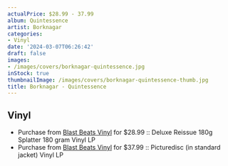 ```yaml
---
actualPrice: $28.99 - 37.99
album: Quintessence
artist: Borknagar
categories:
- Vinyl
date: '2024-03-07T06:26:42'
draft: false
images:
- /images/covers/borknagar-quintessence.jpg
inStock: true
thumbnailImage: /images/covers/borknagar-quintessence-thumb.jpg
title: Borknagar - Quintessence
---
```


## Vinyl
* Purchase from [Blast Beats Vinyl](https://blastbeatsvinyl.com/products/borknagar-quintessence-deluxe-reissue-180g-splatter-180-gram-vinyl-lp) for $28.99 :: Deluxe Reissue 180g Splatter 180 gram Vinyl LP
* Purchase from [Blast Beats Vinyl](https://blastbeatsvinyl.com/products/borknagar-quintessence-picturedisc-in-standard-jacket-vinyl-lp) for $37.99 :: Picturedisc (in standard jacket) Vinyl LP
